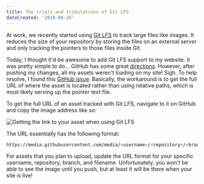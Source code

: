 ```yaml
---
title: The trials and tribulations of Git LFS
dateCreated: '2018-08-25'
---
```


At work, we recently started using [Git LFS](https://git-lfs.github.com/) to track large files like images. It reduces the size of your repository by storing the files on an external server and only tracking the pointers to those files inside Git.

Today, I thought it'd be awesome to add Git LFS support to my website. It was pretty simple to do... GitHub has some great [directions](https://help.github.com/articles/configuring-git-large-file-storage/). However, after pushing my changes, all my assets weren't loading on my site! Sigh. To help resolve, I found this [GitHub issue](https://github.com/git-lfs/git-lfs/issues/1342). Basically, the workaround is to get the full URL of where the asset is located rather than using relative paths, which is most likely serving up the pointer text file.

To get the full URL of an asset tracked with Git LFS, navigate to it on GitHub and copy the image address like so:

![Getting the link to your asset when using Git LFS](/images/git-lfs-link.png)

The URL essentially has the following format:

```bash
https://media.githubusercontent.com/media/<username>/<repository>/<branch>/<filename>
```

For assets that you plan to upload, update the URL format for your specific username, repository, branch, and filename. Unfortunately, you won't be able to see the image until you push, but at least it will be there when your site is live!